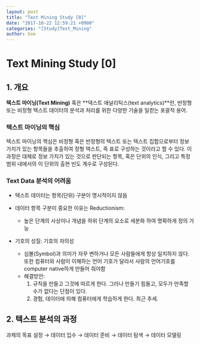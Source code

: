 ```yaml
---
layout: post
title: "Text Mining Study [0]"
date: "2017-10-22 12:59:21 +0900"
categories: "[Study]Text_Mining"
author: Soo
---
```

**Text Mining Study [0]**
===

## 1. 개요
**텍스트 마이닝(Text Mining)** 혹은 **덱스트 애널리틱스(text analytics)**란, 반정형 또는 비정형 텍스트 데이터의 분석과 처리를 위한 다양한 기술을 일컫는 포괄적 용어.


### 텍스트 마이닝의 핵심
텍스트 마이닝의 핵심은 비정형 혹은 반정형의 텍스트 또는 텍스트 집합으로부터 정보 가치가 있는 항목들을 추출하여 정형 텍스트, 즉 표로 구성하는 것이라고 할 수 있다. 이 과정은 대체로 정보 가치가 있는 것으로 판단되는 항목, 혹은 단위의 인식, 그리고 특정 범위 내에서의 이 단위의 출현 빈도 계수로 구성된다.

### Text Data 분석의 어려움

* 텍스트 데이터는 항목(단위) 구분이 명시적이지 않음
* 데이터 항목 구분이 중요한 이유는 Reductionism:
  * 높은 단계의 사상이나 개념을 하위 단계의 요소로 세분화 하여 명확하게 정의 가능


* 기호의 성질: 기호의 자의성
  * 심볼(Symbol)과 의미가 자꾸 변하거나 모든 사람들에게 항상 일치하지 않다. 또한 컴퓨터와 사람이 이해하는 언어 기호가 달라서 사람의 언어기호를 computer native하게 만들어 줘야함
  * 해결방안:
    1. 규칙을 만들고 그것에 따르게 한다. 그러나 만들기 힘들고, 모두가 만족할 수가 없다는 단점이 있다.
    2. 경험, 데이터에 의해 컴퓨터에게 학습하게 한다. 최근 추세.

## 2. 텍스트 분석의 과정
과제의 목표 설정 $\rightarrow$ 데이터 입수 $\rightarrow$ 데이터 준비 $\rightarrow$ 데이터 탐색 $\rightarrow$ 데이터 모델링
